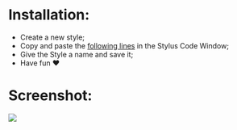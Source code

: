 # Installation:
 - Create a new style;
 - Copy and paste the [following lines](https://raw.githubusercontent.com/MadameSolette/Stylus/master/lichess.org/Dark%20Themes/minimalistic-lobby/minimalistic-lobby-dark.css) in the Stylus Code Window;
 - Give the Style a name and save it;
 - Have fun ❤️

# Screenshot:
<image src="https://github.com/MadameSolette/Stylus/blob/master/lichess.org/Dark%20Themes/minimalistic-lobby/images/minimalistic-lobby-dark.png">

